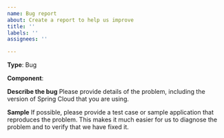 ```yaml
---
name: Bug report
about: Create a report to help us improve
title: ''
labels: ''
assignees: ''

---
```


**Type**: Bug

**Component**:
<!-- Choose "CloudWatch", "ElastiCache", "Parameter Store", "RDS", "S3", "Secrets Manager", "SES", "SNS", "SQS" -->

**Describe the bug**
Please provide details of the problem, including the version of Spring Cloud that you
are using. 

**Sample**
If possible, please provide a test case or sample application that reproduces
the problem. This makes it much easier for us to diagnose the problem and to verify that
we have fixed it.
